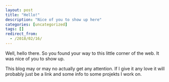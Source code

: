```yaml
---
layout: post
title: "Hello!"
description: "Nice of you to show up here"
categories: [uncategorized]
tags: []
redirect_from:
  - /2018/02/16/
---
```

Well, hello there. So you found your way to this little corner of the web. It was nice of you to show up.

This blog may or may no actually get any attention. If I give it any love it will probably just be a link and some info to some projekts I work on.
